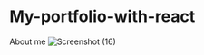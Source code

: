 # My-portfolio-with-react
About me
![Screenshot (16)](https://github.com/SWITLYF/My-portfolio-with-react/assets/133643084/31879278-be06-4b67-aa4e-23d5bb04e78a)
